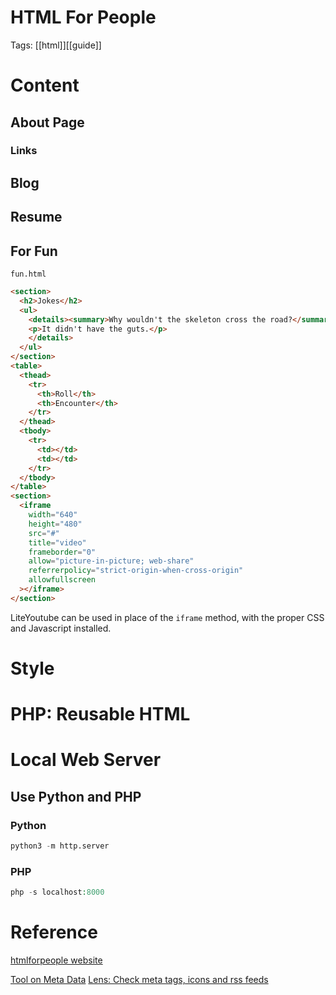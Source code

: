 # HTML For People

Tags: [[html]][[guide]]

# Content

## About Page

### Links

## Blog

## Resume

## For Fun

`fun.html`

```html
<section>
  <h2>Jokes</h2>
  <ul>
    <details><summary>Why wouldn't the skeleton cross the road?</summary>
    <p>It didn't have the guts.</p>
    </details>
  </ul>
</section>
<table>
  <thead>
    <tr>
      <th>Roll</th>
      <th>Encounter</th>
    </tr>
  </thead>
  <tbody>
    <tr>
      <td></td>
      <td></td>
    </tr>
  </tbody>
</table>
<section>
  <iframe
    width="640"
    height="480"
    src="#"
    title="video"
    frameborder="0"
    allow="picture-in-picture; web-share"
    referrerpolicy="strict-origin-when-cross-origin"
    allowfullscreen
  ></iframe>
</section>
```

LiteYoutube can be used in place of the `iframe` method, with the proper CSS and Javascript installed.

# Style

# PHP: Reusable HTML

# Local Web Server

## Use Python and PHP

### Python

```python
python3 -m http.server
```

### PHP

```php
php -s localhost:8000
```

# Reference

[htmlforpeople website](https://htmlforpeople.com/intro)

[Tool on Meta Data](https://w3speedup.com/tools/extract-metadata-from-websites/)
[Lens: Check meta tags, icons and rss feeds](https://lens.rknight.me)
